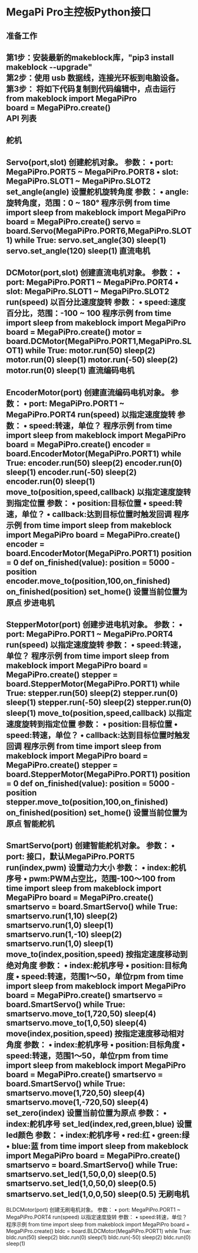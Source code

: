 MegaPi Pro主控板Python接口<br>
====
准备工作<br>
----
第1步：安装最新的makeblock库，"pip3 install makeblock --upgrade"<br>
第2步：使用 usb 数据线，连接光环板到电脑设备。<br>
第3步： 将如下代码复制到代码编辑中，点击运行<br>
from makeblock import MegaPiPro <br>
board = MegaPiPro.create()<br>
API 列表<br>
----
舵机
----
Servo(port,slot)
创建舵机对象。
参数：
• port: MegaPiPro.PORT5 ~ MegaPiPro.PORT8
• slot: MegaPiPro.SLOT1 ~ MegaPiPro.SLOT2
set_angle(angle)
设置舵机旋转角度
参数：
• angle:旋转角度，范围：0 ~ 180°
程序示例
from time import sleep
from makeblock import MegaPiPro 
board = MegaPiPro.create()
servo = board.Servo(MegaPiPro.PORT6,MegaPiPro.SLOT1)
while True:
    servo.set_angle(30)
    sleep(1)
    servo.set_angle(120)
    sleep(1)
直流电机
----
DCMotor(port,slot)
创建直流电机对象。
参数：
• port: MegaPiPro.PORT1 ~ MegaPiPro.PORT4
• slot: MegaPiPro.SLOT1 ~ MegaPiPro.SLOT2
run(speed)
以百分比速度旋转
参数：
• speed:速度百分比，范围：-100 ~ 100
程序示例
from time import sleep
from makeblock import MegaPiPro 
board = MegaPiPro.create()
motor = board.DCMotor(MegaPiPro.PORT1,MegaPiPro.SLOT1)
while True:
    motor.run(50)
    sleep(2)
    motor.run(0)
    sleep(1)
    motor.run(-50)
    sleep(2)
    motor.run(0)
    sleep(1)
直流编码电机
----
EncoderMotor(port)
创建直流编码电机对象。
参数：
• port: MegaPiPro.PORT1 ~ MegaPiPro.PORT4
run(speed)
以指定速度旋转
参数：
• speed:转速，单位？
程序示例
from time import sleep
from makeblock import MegaPiPro 
board = MegaPiPro.create()
encoder = board.EncoderMotor(MegaPiPro.PORT1)
while True:
    encoder.run(50)
    sleep(2)
    encoder.run(0)
    sleep(1)
    encoder.run(-50)
    sleep(2)
    encoder.run(0)
    sleep(1)
move_to(position,speed,callback)
以指定速度旋转到指定位置
参数：
• position:目标位置
• speed:转速，单位？
• callback:达到目标位置时触发回调
程序示例
from time import sleep
from makeblock import MegaPiPro 
board = MegaPiPro.create()
encoder = board.EncoderMotor(MegaPiPro.PORT1)
position = 0
def on_finished(value):
    position = 5000 - position
    encoder.move_to(position,100,on_finished)
on_finished(position)
set_home()
设置当前位置为原点
步进电机
----
StepperMotor(port)
创建步进电机对象。
参数：
• port: MegaPiPro.PORT1 ~ MegaPiPro.PORT4
run(speed)
以指定速度旋转
参数：
• speed:转速，单位？
程序示例
from time import sleep
from makeblock import MegaPiPro 
board = MegaPiPro.create()
stepper = board.StepperMotor(MegaPiPro.PORT1)
while True:
    stepper.run(50)
    sleep(2)
    stepper.run(0)
    sleep(1)
    stepper.run(-50)
    sleep(2)
    stepper.run(0)
    sleep(1)
move_to(position,speed,callback)
以指定速度旋转到指定位置
参数：
• position:目标位置
• speed:转速，单位？
• callback:达到目标位置时触发回调
程序示例
from time import sleep
from makeblock import MegaPiPro 
board = MegaPiPro.create()
stepper = board.StepperMotor(MegaPiPro.PORT1)
position = 0
def on_finished(value):
    position = 5000 - position
    stepper.move_to(position,100,on_finished)
on_finished(position)
set_home()
设置当前位置为原点
智能舵机
----
SmartServo(port)
创建智能舵机对象。
参数：
• port: 接口，默认MegaPiPro.PORT5
run(index,pwm)
设置动力大小
参数：
• index:舵机序号
• pwm:PWM占空比，范围-100～100
from time import sleep
from makeblock import MegaPiPro 
board = MegaPiPro.create()
smartservo = board.SmartServo()
while True:
    smartservo.run(1,10)
    sleep(2)
    smartservo.run(1,0)
    sleep(1)
    smartservo.run(1,-10)
    sleep(2)
    smartservo.run(1,0)
    sleep(1)
move_to(index,position,speed)
按指定速度移动到绝对角度
参数：
• index:舵机序号
• position:目标角度
• speed:转速，范围1～50，单位rpm
from time import sleep
from makeblock import MegaPiPro 
board = MegaPiPro.create()
smartservo = board.SmartServo()
while True:
    smartservo.move_to(1,720,50)
    sleep(4)
    smartservo.move_to(1,0,50)
    sleep(4)
move(index,position,speed)
按指定速度移动相对角度
参数：
• index:舵机序号
• position:目标角度
• speed:转速，范围1～50，单位rpm
from time import sleep
from makeblock import MegaPiPro 
board = MegaPiPro.create()
smartservo = board.SmartServo()
while True:
    smartservo.move(1,720,50)
    sleep(4)
    smartservo.move(1,-720,50)
    sleep(4)
set_zero(index)
设置当前位置为原点
参数：
• index:舵机序号
set_led(index,red,green,blue)
设置led颜色
参数：
• index:舵机序号
• red:红
• green:绿
• blue:蓝
from time import sleep
from makeblock import MegaPiPro 
board = MegaPiPro.create()
smartservo = board.SmartServo()
while True:
    smartservo.set_led(1,50,0,0)
    sleep(0.5)
    smartservo.set_led(1,0,50,0)
    sleep(0.5)
    smartservo.set_led(1,0,0,50)
    sleep(0.5)
无刷电机
----
BLDCMotor(port)
创建无刷电机对象。
参数：
• port: MegaPiPro.PORT1 ~ MegaPiPro.PORT4
run(speed)
以指定速度旋转
参数：
• speed:转速，单位？
程序示例
from time import sleep
from makeblock import MegaPiPro 
board = MegaPiPro.create()
bldc = board.BLDCMotor(MegaPiPro.PORT1)
while True:
    bldc.run(50)
    sleep(2)
    bldc.run(0)
    sleep(1)
    bldc.run(-50)
    sleep(2)
    bldc.run(0)
    sleep(1)
